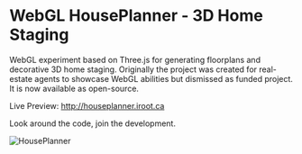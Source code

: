 WebGL HousePlanner - 3D Home Staging
====================================

WebGL experiment based on Three.js for generating floorplans and decorative 3D home staging.
Originally the project was created for real-estate agents to showcase WebGL abilities but dismissed as funded project.
It is now available as open-source.

Live Preview: http://houseplanner.iroot.ca

Look around the code, join the development.

![HousePlanner](https://github.com/poofik/webgl-houseplanner/raw/master/screenshot.jpg)
